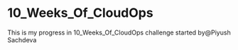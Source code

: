 # 10_Weeks_Of_CloudOps
This is my progress in 10_Weeks_Of_CloudOps challenge started by@Piyush Sachdeva 
